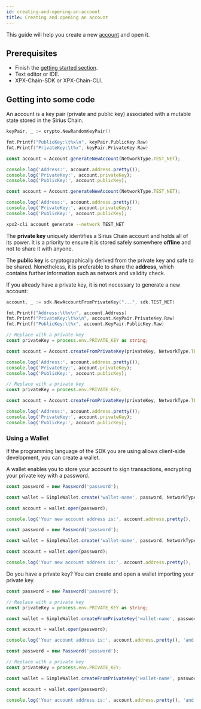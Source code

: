 ```yaml
---
id: creating-and-opening-an-account
title: Creating and opening an account
---
```

This guide will help you create a new [account](../../built-in-features/account.md) and open it.

## Prerequisites

- Finish the [getting started section](../../getting-started/setting-up-workstation.md).
- Text editor or IDE.
- XPX-Chain-SDK or XPX-Chain-CLI.

## Getting into some code

An account is a key pair (private and public key) associated with a mutable state stored in the Sirius Chain.

<!--DOCUSAURUS_CODE_TABS-->
<!--Golang-->
```go
keyPair, _ := crypto.NewRandomKeyPair()

fmt.Printf("PublicKey:\t%x\n", keyPair.PublicKey.Raw)
fmt.Printf("PrivateKey:\t%x", keyPair.PrivateKey.Raw)
```

<!--TypeScript-->

```ts
const account = Account.generateNewAccount(NetworkType.TEST_NET);

console.log('Address:', account.address.pretty());
console.log('PrivateKey:', account.privateKey);
console.log('PublicKey:', account.publicKey);
```

<!--JavaScript-->
```js
const account = Account.generateNewAccount(NetworkType.TEST_NET);

console.log('Address:', account.address.pretty());
console.log('PrivateKey:', account.privateKey);
console.log('PublicKey:', account.publicKey);
```

<!--CLI-->
```sh
xpx2-cli account generate --network TEST_NET
```

<!--END_DOCUSAURUS_CODE_TABS-->

The **private key** uniquely identifies a Sirius Chain account and holds all of its power. It is a priority to ensure it is stored safely somewhere **offline** and not to share it with anyone.

The **public key** is cryptographically derived from the private key and safe to be shared. Nonetheless, it is preferable to share the **address**, which contains further information such as network and validity check.

If you already have a private key, it is not necessary to generate a new account:

<!--DOCUSAURUS_CODE_TABS-->
<!--Golang-->
```go
account, _ := sdk.NewAccountFromPrivateKey("...", sdk.TEST_NET)

fmt.Printf("Address:\t%v\n", account.Address)
fmt.Printf("PrivateKey:\t%x\n", account.KeyPair.PrivateKey.Raw)
fmt.Printf("PublicKey:\t%x", account.KeyPair.PublicKey.Raw)
```

<!--TypeScript-->

```ts
// Replace with a private key
const privateKey = process.env.PRIVATE_KEY as string;

const account = Account.createFromPrivateKey(privateKey, NetworkType.TEST_NET);

console.log('Address:', account.address.pretty());
console.log('PrivateKey:', account.privateKey);
console.log('PublicKey:', account.publicKey);
```

<!--JavaScript-->
```js
// Replace with a private key
const privateKey = process.env.PRIVATE_KEY;

const account = Account.createFromPrivateKey(privateKey, NetworkType.TEST_NET);

console.log('Address:', account.address.pretty());
console.log('PrivateKey:', account.privateKey);
console.log('PublicKey:', account.publicKey);
```

<!--END_DOCUSAURUS_CODE_TABS-->

### Using a Wallet

If the programming language of the SDK you are using allows client-side development, you can create a wallet.

A wallet enables you to store your account to sign transactions, encrypting your private key with a password.

<!--DOCUSAURUS_CODE_TABS-->
<!--TypeScript-->

```ts
const password = new Password('password');

const wallet = SimpleWallet.create('wallet-name', password, NetworkType.TEST_NET);

const account = wallet.open(password);

console.log('Your new account address is:', account.address.pretty(), 'and its private key', account.privateKey);
```

<!--JavaScript-->
```js
const password = new Password('password');

const wallet = SimpleWallet.create('wallet-name', password, NetworkType.TEST_NET);

const account = wallet.open(password);

console.log('Your new account address is:', account.address.pretty(), 'and its private key', account.privateKey);
```

<!--END_DOCUSAURUS_CODE_TABS-->

Do you have a private key? You can create and open a wallet importing your private key.

<!--DOCUSAURUS_CODE_TABS-->
<!--TypeScript-->

```ts
const password = new Password('password');

// Replace with a private key
const privateKey = process.env.PRIVATE_KEY as string;

const wallet = SimpleWallet.createFromPrivateKey('wallet-name', password, privateKey, NetworkType.TEST_NET);

const account = wallet.open(password);

console.log('Your account address is:', account.address.pretty(), 'and its private key', account.privateKey);
```

<!--JavaScript-->
```js
const password = new Password('password');

// Replace with a private key
const privateKey = process.env.PRIVATE_KEY;

const wallet = SimpleWallet.createFromPrivateKey('wallet-name', password, privateKey, NetworkType.TEST_NET);

const account = wallet.open(password);

console.log('Your account address is:', account.address.pretty(), 'and its private key', account.privateKey);
```

<!--END_DOCUSAURUS_CODE_TABS-->